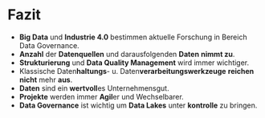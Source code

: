 # Fazit

- **Big Data** und **Industrie 4.0** bestimmen aktuelle Forschung in Bereich Data Governance.
- **Anzahl** der **Datenquellen** und darausfolgenden **Daten** **nimmt zu**.
- **Strukturierung** und **Data Quality Management** wird immer wichtiger.
- Klassische Daten**haltungs**- u. Daten**verarbeitungswerkzeuge** **reichen** **nicht** mehr **aus**.
- **Daten** sind ein **wertvoll**es Unternehmensgut.
- **Projekte** werden immer **Agil**er und Wechselbarer.
- **Data Governance** ist wichtig um **Data Lakes** unter **kontrolle** zu bringen.